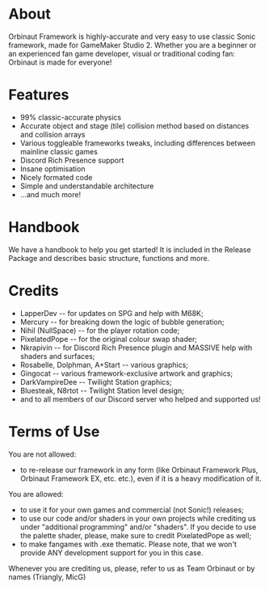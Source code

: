 # About
Orbinaut Framework is highly-accurate and very easy to use classic Sonic framework, made for GameMaker Studio 2. 
Whether you are a beginner or an experienced fan game developer, visual or traditional coding fan: Orbinaut is made for everyone!

# Features
- 99% classic-accurate physics
- Accurate object and stage (tile) collision method based on distances and collision arrays
- Various toggleable frameworks tweaks, including differences between mainline classic games
- Discord Rich Presence support
- Insane optimisation
- Nicely formated code
- Simple and understandable architecture
- ...and much more!

# Handbook
We have a handbook to help you get started! It is included in the Release Package and describes basic structure, functions and more.

# Credits
- LapperDev -- for updates on SPG and help with M68K;
- Mercury -- for breaking down the logic of bubble generation;
- Nihil (NullSpace) -- for the player rotation code;
- PixelatedPope -- for the original colour swap shader;
- Nkrapivin -- for Discord Rich Presence plugin and MASSIVE help with shaders and surfaces;
- Rosabelle, Dolphman, A+Start -- various graphics;
- Gingocat -- various framework-exclusive artwork and graphics;
- DarkVampireDee -- Twilight Station graphics;
- Bluesteak, N8rtot -- Twilight Station level design;
- and to all members of our Discord server who helped and supported us!

# Terms of Use
You are not allowed:
- to re-release our framework in any form (like Orbinaut Framework Plus, Orbinaut Framework EX, etc. etc.), even if it is a heavy modification of it.

You are allowed:
- to use it for your own games and commercial (not Sonic!) releases;
- to use our code and/or shaders in your own projects while crediting us under "additional programming" and/or "shaders". If you decide to use the palette shader, please, make sure to credit PixelatedPope as well;
- to make fangames with .exe thematic. Please note, that we won't provide ANY development support for you in this case.

Whenever you are crediting us, please, refer to us as Team Orbinaut or by names (Triangly, MicG)
